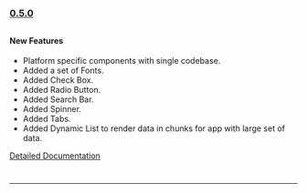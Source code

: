 
<!--Version -0.5.0-->
<h3 style="padding-bottom: 10px; padding-top: 60px;">
    <a href="https://github.com/GeekyAnts/NativeBase/releases/tag/v0.5.0">0.5.0</a>
</h3>
<h4>New Features</h4>
<ul>
    <li>
        Platform specific components with single codebase.
    </li>
    <li>
        Added a set of Fonts.
    </li>
    <li>
        Added Check Box.
    </li>
    <li>
        Added Radio Button.
    </li>
    <li>
        Added Search Bar.
    </li>
    <li>
        Added Spinner.
    </li>
    <li>
        Added Tabs.
    </li>
    <li>
        Added Dynamic List to render data in chunks for app with large set of data.
    </li>
</ul>
<a href="http://nativebase.io/docs/v0.5.0/">Detailed Documentation</a>
<hr style="margin-top: 40px">